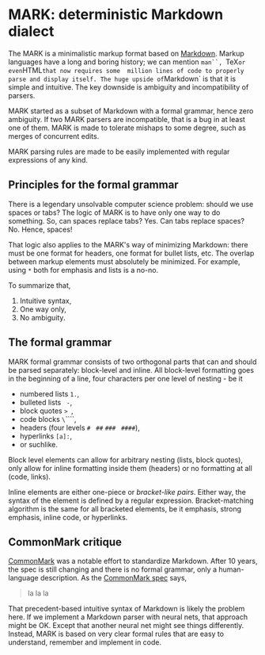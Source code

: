 #   MARK: deterministic Markdown dialect

The MARK is a minimalistic markup format based on [Markdown][m].
Markup languages have a long and boring history; we can 
mention `man``, `TeX` or even `HTML` that now requires some 
million lines of code to properly parse and display itself.
The huge upside of `Markdown` is that it is simple and intuitive.
The key downside is ambiguity and incompatibility of parsers.

MARK started as a subset of Markdown with a formal grammar,
hence zero ambiguity. If two MARK parsers are incompatible,
that is a bug in at least one of them. MARK is made to tolerate
mishaps to some degree, such as merges of concurrent edits.

MARK parsing rules are made to be easily implemented with 
regular expressions of any kind.

##  Principles for the formal grammar

There is a legendary unsolvable computer science problem:
should we use spaces or tabs? The logic of MARK is to have 
only one way to do something. So, can spaces replace tabs?
Yes. Can tabs replace spaces? No. Hence, spaces!

That logic also applies to the MARK's way of minimizing 
Markdown: there must be one format for headers, one format 
for bullet lists, etc. The overlap between markup elements 
must absolutely be minimized. For example, using `*` both
for emphasis and lists is a no-no.

To summarize that,

 1. Intuitive syntax,
 2. One way only,
 3. No ambiguity.

##  The formal grammar

MARK formal grammar consists of two orthogonal parts that can
and should be parsed separately: block-level and inline. All
block-level formatting goes in the beginning of a line, four
characters per one level of nesting - be it 

  - numbered lists ` 1. `,
  - bulleted lists `  - `,
  - block quotes ` >  `,
  - code blocks `\`\`\`\``,
  - headers (four levels ` #  ` ` ## ` `### ` `####`),
  - hyperlinks `[a]:`,
  - or suchlike.

Block level elements can allow for arbitrary nesting
(lists, block quotes), only allow for inline formatting 
inside them (headers) or no formatting at all (code, links).

Inline elements are either one-piece or *bracket-like pairs*.
Either way, the syntax of the element is defined by a regular 
expression. Bracket-matching algorithm is the same for all 
bracketed elements, be it emphasis, strong emphasis, inline 
code, or hyperlinks.

##  CommonMark critique

[CommonMark][c] was a notable effort to standardize Markdown.
After 10 years, the spec is still changing and there is no 
formal grammar, only a human-language description.
As the [CommonMark spec][c] says, 

 >  la la la

That precedent-based intuitive syntax of Markdown is likely the problem here. 
If we implement a Markdown parser with neural nets, that approach might 
be OK. Except that another neural net might see things differently.
Instead, MARK is based on very clear formal rules that are easy
to understand, remember and implement in code.

[c]: http://commonmark.org
[m]: fireball
